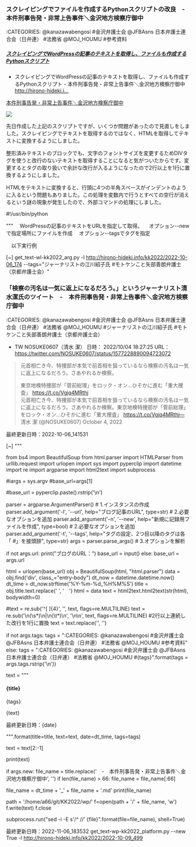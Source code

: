 ### スクレイピングでファイルを作成するPythonスクリプトの改良　-　本件刑事告発・非常上告事件＼金沢地方検察庁御中

:CATEGORIES: @kanazawabengosi #金沢弁護士会 @JFBAsns 日本弁護士連合会（日弁連） #法務省 @MOJ_HOUMU #参考資料

#####  [スクレイピングでWordPressの記事のテキストを取得し、ファイルも作成するPythonスクリプト](http://hirono-hideki.info/kk2022/2022-10-06_218)

- スクレイピングでWordPressの記事のテキストを取得し、ファイルも作成するPythonスクリプト - 本件刑事告発・非常上告事件＼金沢地方検察庁御中 http://hirono-hideki.i… 

[ 本件刑事告発・非常上告事件＼金沢地方検察庁御中 ](http://hirono-hideki.info/kk2022)

[ ![](http://hirono-hideki.info/kk2022/wp-content/uploads/2022/10/223b1f27b90c9fdc71eef10dee2cb02d-1024x576.jpeg) ](http://hirono-hideki.info/kk2022/2022-10-06_218)

 先日作成した上記のスクリプトですが、いくつか問題があったので見直しをしました。スクレイピングでテキストを取得するのではなく、HTMLを取得してテキストに変換するようにしました。

 整形済みテキストのブロックでも、文字のフォントサイズを変更するためDIVタグを使うと改行のないテキストを取得することになると気がついたからです。変更するとタグの取り扱いで余計な改行が入るようになったので2行以上を1行に置換するようにしました。

 HTMLをテキストに変換すると、行頭に4つの半角スペースがインデントのように入るという問題もありました。この処理を変数内で行うとすべての空行が消えるという謎の現象が発生したので、外部コマンドの処理にしました。

#!/usr/bin/python

"""
　WordPressの記事のテキストをURLを指定して取得。
　オプション--newで指定場所にファイルを作成
　オプション--tagsでタグを指定

　以下実行例

[~] get_text-wl-kk2022_arg.py -l http://hirono-hideki.info/kk2022/2022-10-06_174 --tags="ジャーナリストの江川紹子氏 #モトケンこと矢部善朗弁護士（京都弁護士会）"
### 「検察の汚名は一気に返上になるだろう。」というジャーナリスト清水潔氏のツイート　-　本件刑事告発・非常上告事件＼金沢地方検察庁御中

:CATEGORIES: @kanazawabengosi #金沢弁護士会 @JFBAsns 日本弁護士連合会（日弁連） #法務省 @MOJ_HOUMU #ジャーナリストの江川紹子氏 #モトケンこと矢部善朗弁護士（京都弁護士会）

- TW NOSUKE0607（清水 潔） 日時： 2022/10/04 18:27:25 URL： https://twitter.com/NOSUKE0607/status/1577228890094723072  
> 元首相亡き今、特捜部が本気で前首相を狙っているなら検察の汚名は一気に返上になるだろう。さあやれるか検察。  
>   
> 東京地検特捜部が「菅前総理」をロック・オン…ひそかに進む「重大捜査」 https://t.co/Vgjq4MRthj  
元首相亡き今、特捜部が本気で前首相を狙っているなら検察の汚名は一気に返上になるだろう。さあやれるか検察。東京地検特捜部が「菅前総理」をロック・オン…ひそかに進む「重大捜査」 https://t.co/Vgjq4MRthj— 清水 潔 (@NOSUKE0607) October 4, 2022

最終更新日時：2022-10-06_141531

[~] 
"""

from bs4 import BeautifulSoup
from html.parser import HTMLParser
from urllib.request import urlopen
import sys
import pyperclip
import datetime
import re
import argparse
import html2text
import subprocess

#iargs = sys.argv
#base_url=args[1]

#base_url = pyperclip.paste().rstrip('\n')

parser = argparse.ArgumentParser() # 1.インスタンスの作成
parser.add_argument('-l', '--url', help="ブログ記事のURL", type=str) # 2.必要なオプションを追加
parser.add_argument('-n', '--new', help="新規に記録用ファイルを作成", type=bool) # 2.必要なオプションを追加
parser.add_argument('-t', '--tags', help="タグの設定、2つ目以降のタグは各「 #」を接頭辞", type=str)
args = parser.parse_args() # 3.オプションを解析

if not args.url:
print("ブログのURL：")
base_url = input()
else:
base_url = args.url

html = urlopen(base_url)
obj = BeautifulSoup(html, "html.parser")
data = obj.find('div', class_="entry-body")
dt_now = datetime.datetime.now()
dt_time = dt_now.strftime('%Y-%m-%d_%H%M%S')
title = obj.title.text.replace(' ', '　')
html = data
text = html2text.html2text(str(html), bodywidth=0)

#text = re.sub('^[ ]{4}', '', text, flags=re.MULTILINE)
text = re.sub('\n(\s*)\n|\n(\t*)\n', '\n\n',  text, flags=re.MULTILINE) #2行以上連続した改行を1行に置換
text = text.replace('', '')

if not args.tags:
tags =  ":CATEGORIES: @kanazawabengosi #金沢弁護士会 @JFBAsns 日本弁護士連合会（日弁連） #法務省 @MOJ_HOUMU #参考資料"
else:
tags = ":CATEGORIES: @kanazawabengosi #金沢弁護士会 @JFBAsns 日本弁護士連合会（日弁連） #法務省 @MOJ_HOUMU #{tags}".format(tags = args.tags.rstrip('\n'))

text = """
#### {title}

{tags}

{text}

最終更新日時：{date}

""".format(title=title, text=text, date=dt_time, tags=tags)

text = text[2:-1]

print(text)

if args.new:
file_name = title.replace('　-　本件刑事告発・非常上告事件＼金沢地方検察庁御中', '')
if len(file_name) > 66:
    file_name = file_name[:66]

file_name = dt_time + '_' + file_name + '.md'
print(file_name)

path = '/home/a66/git/KK2022/wp/'
f=open(path + '/' + file_name, 'w')
f.write(text)
f.close

subprocess.run("sed -i -E s'/^    //' {file}".format(file=file_name), shell=True)



最終更新日時：2022-11-06_183532
get_text-wp-kk2022_platform.py --new True -l http://hirono-hideki.info/kk2022/2022-10-09_499
